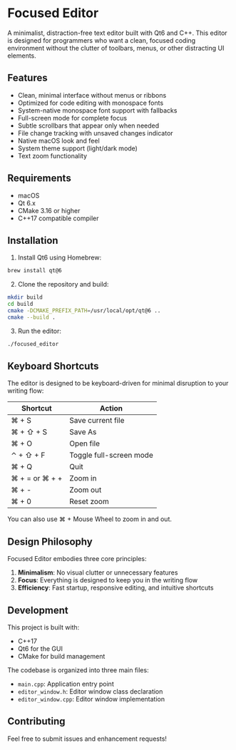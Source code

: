 # Focused Editor

A minimalist, distraction-free text editor built with Qt6 and C++. This editor is designed for programmers who want a clean, focused coding environment without the clutter of toolbars, menus, or other distracting UI elements.

## Features

- Clean, minimal interface without menus or ribbons
- Optimized for code editing with monospace fonts
- System-native monospace font support with fallbacks
- Full-screen mode for complete focus
- Subtle scrollbars that appear only when needed
- File change tracking with unsaved changes indicator
- Native macOS look and feel
- System theme support (light/dark mode)
- Text zoom functionality

## Requirements

- macOS
- Qt 6.x
- CMake 3.16 or higher
- C++17 compatible compiler

## Installation

1. Install Qt6 using Homebrew:
```bash
brew install qt@6
```

2. Clone the repository and build:
```bash
mkdir build
cd build
cmake -DCMAKE_PREFIX_PATH=/usr/local/opt/qt@6 ..
cmake --build .
```

3. Run the editor:
```bash
./focused_editor
```

## Keyboard Shortcuts

The editor is designed to be keyboard-driven for minimal disruption to your writing flow:

| Shortcut | Action |
|----------|--------|
| ⌘ + S | Save current file |
| ⌘ + ⇧ + S | Save As |
| ⌘ + O | Open file |
| ⌃ + ⇧ + F | Toggle full-screen mode |
| ⌘ + Q | Quit |
| ⌘ + = or ⌘ + + | Zoom in |
| ⌘ + - | Zoom out |
| ⌘ + 0 | Reset zoom |

You can also use ⌘ + Mouse Wheel to zoom in and out.

## Design Philosophy

Focused Editor embodies three core principles:

1. **Minimalism**: No visual clutter or unnecessary features
2. **Focus**: Everything is designed to keep you in the writing flow
3. **Efficiency**: Fast startup, responsive editing, and intuitive shortcuts

## Development

This project is built with:
- C++17
- Qt6 for the GUI
- CMake for build management

The codebase is organized into three main files:
- `main.cpp`: Application entry point
- `editor_window.h`: Editor window class declaration
- `editor_window.cpp`: Editor window implementation

## Contributing

Feel free to submit issues and enhancement requests!
